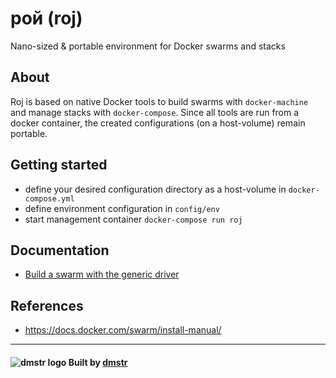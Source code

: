# рой (roj)

Nano-sized & portable environment for Docker swarms and stacks 

## About

Roj is based on native Docker tools to build swarms with `docker-machine` and manage stacks with `docker-compose`. 
Since all tools are run from a docker container, the created configurations (on a host-volume) remain portable.

## Getting started

- define your desired configuration directory as a host-volume in `docker-compose.yml`
- define environment configuration in `config/env`
- start management container `docker-compose run roj`

## Documentation

- [Build a swarm with the generic driver](docs/setup-generic-swarm.md)

## References

- https://docs.docker.com/swarm/install-manual/

---

#### ![dmstr logo](http://t.phundament.com/dmstr-16-cropped.png) Built by [dmstr](http://diemeisterei.de)